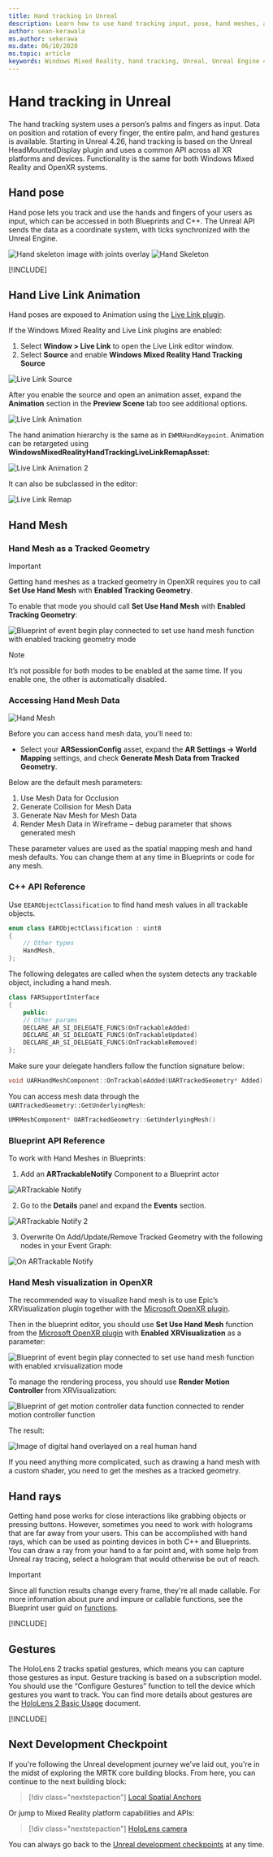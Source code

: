 ```yaml
---
title: Hand tracking in Unreal
description: Learn how to use hand tracking input, pose, hand meshes, and live link animations in Unreal mixed reality apps.
author: sean-kerawala
ms.author: sekerawa
ms.date: 06/10/2020
ms.topic: article
keywords: Windows Mixed Reality, hand tracking, Unreal, Unreal Engine 4, UE4, HoloLens, HoloLens 2, mixed reality, development, features, documentation, guides, holograms, game development, mixed reality headset, windows mixed reality headset, virtual reality headset
---
```


# Hand tracking in Unreal

The hand tracking system uses a person’s palms and fingers as input. Data on position and rotation of every finger, the entire palm, and hand gestures is available. Starting in Unreal 4.26, hand tracking is based on the Unreal HeadMountedDisplay plugin and uses a common API across all XR platforms and devices. Functionality is the same for both Windows Mixed Reality and OpenXR systems.

## Hand pose

Hand pose lets you track and use the hands and fingers of your users as input, which can be accessed in both Blueprints and C++. The Unreal API sends the data as a coordinate system, with ticks synchronized with the Unreal Engine.

![Hand skeleton image with joints overlay](images/hand-tracking-img-02.png)
![Hand Skeleton](images/hand-tracking-skeleton-update.png)

[!INCLUDE[](includes/tabs-tracking-hand-pose.md)]

## Hand Live Link Animation

Hand poses are exposed to Animation using the [Live Link plugin](https://docs.unrealengine.com/Engine/Animation/LiveLinkPlugin/index.html).

If the Windows Mixed Reality and Live Link plugins are enabled:
1. Select **Window > Live Link** to open the Live Link editor window.
2. Select **Source** and enable **Windows Mixed Reality Hand Tracking Source**

![Live Link Source](images/unreal/live-link-source.png)

After you enable the source and open an animation asset, expand the **Animation** section in the **Preview Scene** tab too see additional options.

![Live Link Animation](images/unreal/live-link-animation.png)

The hand animation hierarchy is the same as in `EWMRHandKeypoint`. Animation can be retargeted using **WindowsMixedRealityHandTrackingLiveLinkRemapAsset**:

![Live Link Animation 2](images/unreal/live-link-animation2.png)

It can also be subclassed in the editor:

![Live Link Remap](images/unreal/live-link-remap.png)

## Hand Mesh

### Hand Mesh as a Tracked Geometry

> [!IMPORTANT]
> Getting hand meshes as a tracked geometry in OpenXR requires you to call **Set Use Hand Mesh** with **Enabled Tracking Geometry**.

To enable that mode you should call **Set Use Hand Mesh** with **Enabled Tracking Geometry**:

![Blueprint of event begin play connected to set use hand mesh function with enabled tracking geometry mode](images/unreal-hand-tracking-img-08.png)

> [!NOTE]
> It’s not possible for both modes to be enabled at the same time. If you enable one, the other is automatically disabled.

### Accessing Hand Mesh Data

![Hand Mesh](images/unreal/hand-mesh.png)

Before you can access hand mesh data, you'll need to:
- Select your **ARSessionConfig** asset, expand the **AR Settings -> World Mapping** settings, and check **Generate Mesh Data from Tracked Geometry**.

Below are the default mesh parameters:

1.	Use Mesh Data for Occlusion
2.	Generate Collision for Mesh Data
3.	Generate Nav Mesh for Mesh Data
4.	Render Mesh Data in Wireframe – debug parameter that shows generated mesh

These parameter values are used as the spatial mapping mesh and hand mesh defaults. You can change them at any time in Blueprints or code for any mesh.

### C++ API Reference
Use `EEARObjectClassification` to find hand mesh values in all trackable objects.
```cpp
enum class EARObjectClassification : uint8
{
    // Other types
	HandMesh,
};
```

The following delegates are called when the system detects any trackable object, including a hand mesh.

```cpp
class FARSupportInterface
{
    public:
    // Other params
	DECLARE_AR_SI_DELEGATE_FUNCS(OnTrackableAdded)
	DECLARE_AR_SI_DELEGATE_FUNCS(OnTrackableUpdated)
	DECLARE_AR_SI_DELEGATE_FUNCS(OnTrackableRemoved)
};
```

Make sure your delegate handlers follow the function signature below:

```cpp
void UARHandMeshComponent::OnTrackableAdded(UARTrackedGeometry* Added)
```

You can access mesh data through the  `UARTrackedGeometry::GetUnderlyingMesh`:

```cpp
UMRMeshComponent* UARTrackedGeometry::GetUnderlyingMesh()
```

### Blueprint API Reference

To work with Hand Meshes in Blueprints:
1. Add an **ARTrackableNotify** Component to a Blueprint actor

![ARTrackable Notify](images/unreal/ar-trackable-notify.png)

2. Go to the **Details** panel and expand the **Events** section.

![ARTrackable Notify 2](images/unreal/ar-trackable-notify2.png)

3. Overwrite On Add/Update/Remove Tracked Geometry with the following nodes in your Event Graph:

![On ARTrackable Notify](images/unreal/on-artrackable-notify.png)

### Hand Mesh visualization in OpenXR

The recommended way to visualize hand mesh is to use Epic’s XRVisualization plugin together with the [Microsoft OpenXR plugin](https://github.com/microsoft/Microsoft-OpenXR-Unreal). 

Then in the blueprint editor, you should use **Set Use Hand Mesh** function from the [Microsoft OpenXR plugin](https://github.com/microsoft/Microsoft-OpenXR-Unreal) with **Enabled XRVisualization** as a parameter:

![Blueprint of event begin play connected to set use hand mesh function with enabled xrvisualization mode](images/unreal-hand-tracking-img-05.png)

To manage the rendering process, you should use **Render Motion Controller** from XRVisualization:

![Blueprint of get motion controller data function connected to render motion controller function](images/unreal-hand-tracking-img-06.png)

The result:

![Image of digital hand overlayed on a real human hand](images/unreal-hand-tracking-img-07.png) 

If you need anything more complicated, such as drawing a hand mesh with a custom shader, you need to get the meshes as a tracked geometry. 

## Hand rays

Getting hand pose works for close interactions like grabbing objects or pressing buttons. However, sometimes you need to work with holograms that are far away from your users. This can be accomplished with hand rays, which can be used as pointing devices in both C++ and Blueprints. You can draw a ray from your hand to a far point and, with some help from Unreal ray tracing, select a hologram that would otherwise be out of reach. 

> [!IMPORTANT]
> Since all function results change every frame, they're all made callable. For more information about pure and impure or callable functions, see the Blueprint user guid on [functions](https://docs.unrealengine.com/Engine/Blueprints/UserGuide/Functions/index.html#purevs.impure).

[!INCLUDE[](includes/tabs-tracking-hand-ray.md)]

## Gestures

The HoloLens 2 tracks spatial gestures, which means you can capture those gestures as input. Gesture tracking is based on a subscription model. You should use the “Configure Gestures” function to tell the device which gestures you want to track.  You can find more details about gestures are the [HoloLens 2 Basic Usage](/hololens/hololens2-basic-usage) document.

[!INCLUDE[](includes/tabs-tracking-gestures.md)]

## Next Development Checkpoint

If you're following the Unreal development journey we've laid out, you're in the midst of exploring the MRTK core building blocks. From here, you can continue to the next building block:

> [!div class="nextstepaction"]
> [Local Spatial Anchors](unreal-spatial-anchors.md)

Or jump to Mixed Reality platform capabilities and APIs:

> [!div class="nextstepaction"]
> [HoloLens camera](unreal-hololens-camera.md)

You can always go back to the [Unreal development checkpoints](unreal-development-overview.md#2-core-building-blocks) at any time.
